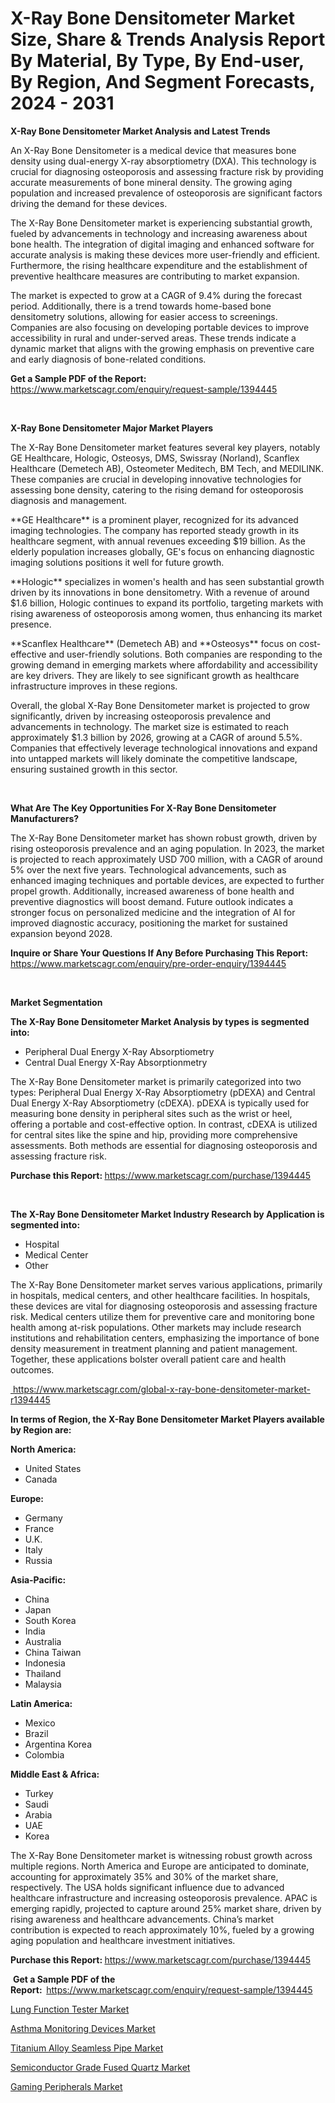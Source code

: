 <p><h1>X-Ray Bone Densitometer Market Size, Share & Trends Analysis Report By Material, By Type, By End-user, By Region, And Segment Forecasts, 2024 - 2031</h1></p><p><strong>X-Ray Bone Densitometer Market Analysis and Latest Trends</strong></p>
<p><p>An X-Ray Bone Densitometer is a medical device that measures bone density using dual-energy X-ray absorptiometry (DXA). This technology is crucial for diagnosing osteoporosis and assessing fracture risk by providing accurate measurements of bone mineral density. The growing aging population and increased prevalence of osteoporosis are significant factors driving the demand for these devices.</p><p>The X-Ray Bone Densitometer market is experiencing substantial growth, fueled by advancements in technology and increasing awareness about bone health. The integration of digital imaging and enhanced software for accurate analysis is making these devices more user-friendly and efficient. Furthermore, the rising healthcare expenditure and the establishment of preventive healthcare measures are contributing to market expansion.</p><p>The market is expected to grow at a CAGR of 9.4% during the forecast period. Additionally, there is a trend towards home-based bone densitometry solutions, allowing for easier access to screenings. Companies are also focusing on developing portable devices to improve accessibility in rural and under-served areas. These trends indicate a dynamic market that aligns with the growing emphasis on preventive care and early diagnosis of bone-related conditions.</p></p>
<p><strong>Get a Sample PDF of the Report:&nbsp;</strong> <a href="https://www.marketscagr.com/enquiry/request-sample/1394445">https://www.marketscagr.com/enquiry/request-sample/1394445</a></p>
<p>&nbsp;</p>
<p><strong>X-Ray Bone Densitometer Major Market Players</strong></p>
<p><p>The X-Ray Bone Densitometer market features several key players, notably GE Healthcare, Hologic, Osteosys, DMS, Swissray (Norland), Scanflex Healthcare (Demetech AB), Osteometer Meditech, BM Tech, and MEDILINK. These companies are crucial in developing innovative technologies for assessing bone density, catering to the rising demand for osteoporosis diagnosis and management.</p><p>**GE Healthcare** is a prominent player, recognized for its advanced imaging technologies. The company has reported steady growth in its healthcare segment, with annual revenues exceeding $19 billion. As the elderly population increases globally, GE's focus on enhancing diagnostic imaging solutions positions it well for future growth.</p><p>**Hologic** specializes in women's health and has seen substantial growth driven by its innovations in bone densitometry. With a revenue of around $1.6 billion, Hologic continues to expand its portfolio, targeting markets with rising awareness of osteoporosis among women, thus enhancing its market presence.</p><p>**Scanflex Healthcare** (Demetech AB) and **Osteosys** focus on cost-effective and user-friendly solutions. Both companies are responding to the growing demand in emerging markets where affordability and accessibility are key drivers. They are likely to see significant growth as healthcare infrastructure improves in these regions.</p><p>Overall, the global X-Ray Bone Densitometer market is projected to grow significantly, driven by increasing osteoporosis prevalence and advancements in technology. The market size is estimated to reach approximately $1.3 billion by 2026, growing at a CAGR of around 5.5%. Companies that effectively leverage technological innovations and expand into untapped markets will likely dominate the competitive landscape, ensuring sustained growth in this sector.</p></p>
<p>&nbsp;</p>
<p><strong>What Are The Key Opportunities For X-Ray Bone Densitometer Manufacturers?</strong></p>
<p><p>The X-Ray Bone Densitometer market has shown robust growth, driven by rising osteoporosis prevalence and an aging population. In 2023, the market is projected to reach approximately USD 700 million, with a CAGR of around 5% over the next five years. Technological advancements, such as enhanced imaging techniques and portable devices, are expected to further propel growth. Additionally, increased awareness of bone health and preventive diagnostics will boost demand. Future outlook indicates a stronger focus on personalized medicine and the integration of AI for improved diagnostic accuracy, positioning the market for sustained expansion beyond 2028.</p></p>
<p><strong>Inquire or Share Your Questions If Any Before Purchasing This Report:</strong> <a href="https://www.marketscagr.com/enquiry/pre-order-enquiry/1394445">https://www.marketscagr.com/enquiry/pre-order-enquiry/1394445</a></p>
<p>&nbsp;</p>
<p><strong>Market Segmentation</strong></p>
<p><strong>The X-Ray Bone Densitometer Market Analysis by types is segmented into:</strong></p>
<p><ul><li>Peripheral Dual Energy X-Ray Absorptiometry</li><li>Central Dual Energy X-Ray Absorptionmetry</li></ul></p>
<p><p>The X-Ray Bone Densitometer market is primarily categorized into two types: Peripheral Dual Energy X-Ray Absorptiometry (pDEXA) and Central Dual Energy X-Ray Absorptiometry (cDEXA). pDEXA is typically used for measuring bone density in peripheral sites such as the wrist or heel, offering a portable and cost-effective option. In contrast, cDEXA is utilized for central sites like the spine and hip, providing more comprehensive assessments. Both methods are essential for diagnosing osteoporosis and assessing fracture risk.</p></p>
<p><strong>Purchase this Report:&nbsp;</strong><a href="https://www.marketscagr.com/purchase/1394445">https://www.marketscagr.com/purchase/1394445</a></p>
<p>&nbsp;</p>
<p><strong>The X-Ray Bone Densitometer Market Industry Research by Application is segmented into:</strong></p>
<p><ul><li>Hospital</li><li>Medical Center</li><li>Other</li></ul></p>
<p><p>The X-Ray Bone Densitometer market serves various applications, primarily in hospitals, medical centers, and other healthcare facilities. In hospitals, these devices are vital for diagnosing osteoporosis and assessing fracture risk. Medical centers utilize them for preventive care and monitoring bone health among at-risk populations. Other markets may include research institutions and rehabilitation centers, emphasizing the importance of bone density measurement in treatment planning and patient management. Together, these applications bolster overall patient care and health outcomes.</p></p>
<p><a href="https://www.marketscagr.com/global-x-ray-bone-densitometer-market-r1394445">&nbsp;https://www.marketscagr.com/global-x-ray-bone-densitometer-market-r1394445</a></p>
<p><strong>In terms of Region, the X-Ray Bone Densitometer Market Players available by Region are:</strong></p>
<p>
    <p> <strong> North America: </strong>
        <ul>
            <li>United States</li>
            <li>Canada</li>
        </ul>
        </p> 
    <p> <strong> Europe: </strong>
        <ul>
            <li>Germany</li>
            <li>France</li>
            <li>U.K.</li>
            <li>Italy</li>
            <li>Russia</li>
        </ul>
        </p> 
    <p> <strong> Asia-Pacific: </strong>
        <ul>
            <li>China</li>
            <li>Japan</li>
            <li>South Korea</li>
            <li>India</li>
            <li>Australia</li>
            <li>China Taiwan</li>
            <li>Indonesia</li>
            <li>Thailand</li>
            <li>Malaysia</li>
        </ul>
        </p> 
    <p> <strong> Latin America: </strong>
        <ul>
            <li>Mexico</li>
            <li>Brazil</li>
            <li>Argentina Korea</li>
            <li>Colombia</li>
        </ul>
        </p> 
    <p> <strong> Middle East & Africa: </strong>
        <ul>
            <li>Turkey</li>
            <li>Saudi</li>
            <li>Arabia</li>
            <li>UAE</li>
            <li>Korea</li>
        </ul>
    </p>
    </p>
<p><p>The X-Ray Bone Densitometer market is witnessing robust growth across multiple regions. North America and Europe are anticipated to dominate, accounting for approximately 35% and 30% of the market share, respectively. The USA holds significant influence due to advanced healthcare infrastructure and increasing osteoporosis prevalence. APAC is emerging rapidly, projected to capture around 25% market share, driven by rising awareness and healthcare advancements. China’s market contribution is expected to reach approximately 10%, fueled by a growing aging population and healthcare investment initiatives.</p></p>
<p><strong>Purchase this Report: </strong><a href="https://www.marketscagr.com/purchase/1394445">https://www.marketscagr.com/purchase/1394445</a></p>
<p>&nbsp;<strong>Get a Sample PDF of the Report:&nbsp;&nbsp;</strong><a href="https://www.marketscagr.com/enquiry/request-sample/1394445">https://www.marketscagr.com/enquiry/request-sample/1394445</a></p>
<p><strong></strong></p>
<p><p><a href="https://www.linkedin.com/pulse/global-lung-function-tester-market-size-share-analysis-24wwf?trackingId=0UCtCuCoTHyvWMUE25hwlw%3D%3D">Lung Function Tester Market</a></p><p><a href="https://www.linkedin.com/pulse/how-asthma-monitoring-devices-market-changing-from-hoo4f?trackingId=Al1RLKEXS92DNjR4TJRW%2Fw%3D%3D">Asthma Monitoring Devices Market</a></p><p><a href="https://issuu.com/reportprime-2/docs/titanium-alloy-seamless-pipe-market_ac4e2ab4089403">Titanium Alloy Seamless Pipe Market</a></p><p><a href="https://issuu.com/reportprime-2/docs/semiconductor-grade-fused-quartz-ma_cc8a6661cfe4d0">Semiconductor Grade Fused Quartz Market</a></p><p><a href="https://www.linkedin.com/pulse/gaming-peripherals-market-outlook-complete-industry-analysis-uqbdc?trackingId=k%2BB9Hdw%2BQMqW0kaWZ%2FCtVw%3D%3D">Gaming Peripherals Market</a></p></p>